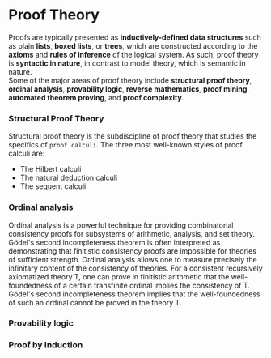 # Proof Theory

Proofs are typically presented as **inductively-defined data structures** such as plain **lists**, **boxed lists**, or **trees**, which are constructed according to the **axioms** and **rules of inference** of the logical system. As such, proof theory is **syntactic in nature**, in contrast to model theory, which is semantic in nature.  
Some of the major areas of proof theory include **structural proof theory**, **ordinal analysis**, **provability logic**, **reverse mathematics**, **proof mining**, **automated theorem proving**, and **proof complexity**.


### Structural Proof Theory
Structural proof theory is the subdiscipline of proof theory that studies the specifics of `proof calculi`. The three most well-known styles of proof calculi are:
* The Hilbert calculi
* The natural deduction calculi
* The sequent calculi

### Ordinal analysis
Ordinal analysis is a powerful technique for providing combinatorial consistency proofs for subsystems of arithmetic, analysis, and set theory. Gödel's second incompleteness theorem is often interpreted as demonstrating that finitistic consistency proofs are impossible for theories of sufficient strength. Ordinal analysis allows one to measure precisely the infinitary content of the consistency of theories. For a consistent recursively axiomatized theory T, one can prove in finitistic arithmetic that the well-foundedness of a certain transfinite ordinal implies the consistency of T. Gödel's second incompleteness theorem implies that the well-foundedness of such an ordinal cannot be proved in the theory T.

### Provability logic


### Proof by Induction